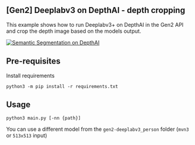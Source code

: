 ## [Gen2] Deeplabv3 on DepthAI - depth cropping

This example shows how to run Deeplabv3+ on DepthAI in the Gen2 API and crop the depth image based on the models output.

[![Semantic Segmentation on DepthAI](https://user-images.githubusercontent.com/18037362/120105024-29a21f80-c14f-11eb-97d7-5d59e144b19d.gif)](https://www.youtube.com/watch?v=M1LTqGy-De4 "Deeplabv3")

## Pre-requisites

Install requirements
```
python3 -m pip install -r requirements.txt
```

## Usage

```
python3 main.py [-nn {path}]
```

You can use a different model from the `gen2-deeplabv3_person` folder (`mvn3` or `513x513` input)